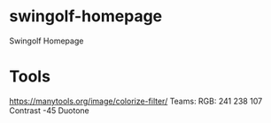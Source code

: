 # swingolf-homepage
Swingolf Homepage

# Tools
https://manytools.org/image/colorize-filter/
Teams: RGB: 241 238 107 Contrast -45 Duotone 